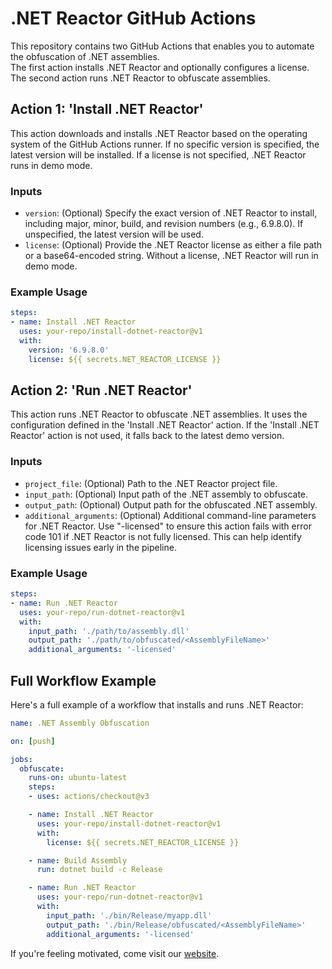 
# .NET Reactor GitHub Actions

This repository contains two GitHub Actions that enables you to automate the obfuscation of .NET assemblies.<br>
The first action installs .NET Reactor and optionally configures a license.
The second action runs .NET Reactor to obfuscate assemblies.

## Action 1: 'Install .NET Reactor'

This action downloads and installs .NET Reactor based on the operating system of the GitHub Actions runner. If no specific version is specified, the latest version will be installed. If a license is not specified, .NET Reactor runs in demo mode.

### Inputs

- `version`: (Optional) Specify the exact version of .NET Reactor to install, including major, minor, build, and revision numbers (e.g., 6.9.8.0). If unspecified, the latest version will be used.
- `license`: (Optional) Provide the .NET Reactor license as either a file path or a base64-encoded string. Without a license, .NET Reactor will run in demo mode.

### Example Usage

```yaml
steps:
- name: Install .NET Reactor
  uses: your-repo/install-dotnet-reactor@v1
  with:
    version: '6.9.8.0'
    license: ${{ secrets.NET_REACTOR_LICENSE }}
```

## Action 2: 'Run .NET Reactor'

This action runs .NET Reactor to obfuscate .NET assemblies. It uses the configuration defined in the 'Install .NET Reactor' action. If the 'Install .NET Reactor' action is not used, it falls back to the latest demo version.

### Inputs

- `project_file`: (Optional) Path to the .NET Reactor project file.
- `input_path`: (Optional) Input path of the .NET assembly to obfuscate.
- `output_path`: (Optional) Output path for the obfuscated .NET assembly.
- `additional_arguments`: (Optional) Additional command-line parameters for .NET Reactor. Use "-licensed" to ensure this action fails with error code 101 if .NET Reactor is not fully licensed. This can help identify licensing issues early in the pipeline.

### Example Usage

```yaml
steps:
- name: Run .NET Reactor
  uses: your-repo/run-dotnet-reactor@v1
  with:
    input_path: './path/to/assembly.dll'
    output_path: './path/to/obfuscated/<AssemblyFileName>'
    additional_arguments: '-licensed'
```

## Full Workflow Example

Here's a full example of a workflow that installs and runs .NET Reactor:

```yaml
name: .NET Assembly Obfuscation

on: [push]

jobs:
  obfuscate:
    runs-on: ubuntu-latest
    steps:
    - uses: actions/checkout@v3

    - name: Install .NET Reactor
      uses: your-repo/install-dotnet-reactor@v1
      with:
        license: ${{ secrets.NET_REACTOR_LICENSE }}

    - name: Build Assembly
      run: dotnet build -c Release

    - name: Run .NET Reactor
      uses: your-repo/run-dotnet-reactor@v1
      with:
        input_path: './bin/Release/myapp.dll'
        output_path: './bin/Release/obfuscated/<AssemblyFileName>'
        additional_arguments: '-licensed'
```

If you're feeling motivated, come visit our [website](https://www.eziriz.com/).